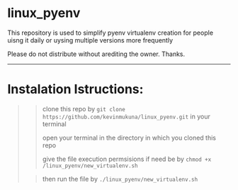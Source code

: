 # linux_pyenv
This repository is used to simplify pyenv virtualenv creation for people uisng it daily or uysing multiple versions more frequently

Please do not distribute without arediting the owner. Thanks.

______________

# Instalation Istructions:
  >>  clone this repo by `git clone https://github.com/kevinmukuna/linux_pyenv.git` in your terminal
  >> 
  >>  open your terminal in the directory in which you cloned this repo
  >>  
  >>  give the file execution permsisions if need be by `chmod +x /linux_pyenv/new_virtualenv.sh`
  > 
  >> then run the file by `./linux_pyenv/new_virtualenv.sh`


